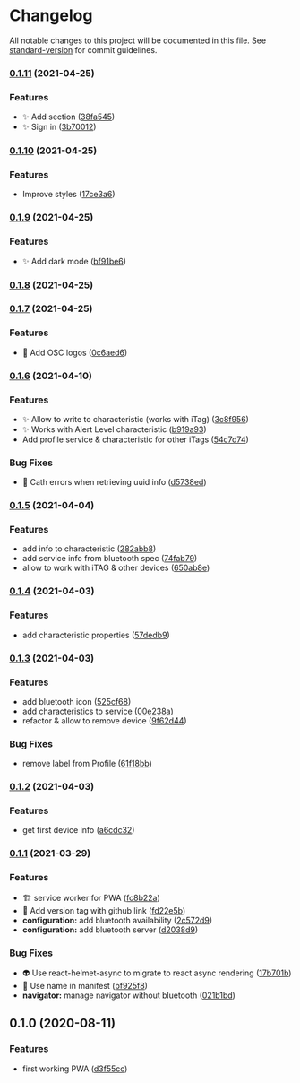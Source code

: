 # Changelog

All notable changes to this project will be documented in this file. See [standard-version](https://github.com/conventional-changelog/standard-version) for commit guidelines.

### [0.1.11](https://github.com/teanocrata/bluehoofs/compare/v0.1.10...v0.1.11) (2021-04-25)


### Features

* :sparkles: Add section ([38fa545](https://github.com/teanocrata/bluehoofs/commit/38fa545d8359e85848a5a8fe0be8f2af2cf61cbf))
* :sparkles: Sign in ([3b70012](https://github.com/teanocrata/bluehoofs/commit/3b700127c8974731339a43fe2bc2b26eaff5ad28))

### [0.1.10](https://github.com/teanocrata/bluehoofs/compare/v0.1.9...v0.1.10) (2021-04-25)


### Features

* Improve styles ([17ce3a6](https://github.com/teanocrata/bluehoofs/commit/17ce3a6e6ca1a0d1414576925bea257f9cbcb75e))

### [0.1.9](https://github.com/teanocrata/bluehoofs/compare/v0.1.8...v0.1.9) (2021-04-25)


### Features

* :sparkles: Add dark mode ([bf91be6](https://github.com/teanocrata/bluehoofs/commit/bf91be666a60c8e2b824d7197a376791cf3951a8))

### [0.1.8](https://github.com/teanocrata/bluehoofs/compare/v0.1.7...v0.1.8) (2021-04-25)

### [0.1.7](https://github.com/teanocrata/bluehoofs/compare/v0.1.6...v0.1.7) (2021-04-25)


### Features

* :dizzy: Add OSC logos ([0c6aed6](https://github.com/teanocrata/bluehoofs/commit/0c6aed61fb453485099a399e744eca754fd84502))

### [0.1.6](https://github.com/teanocrata/bluehoofs/compare/v0.1.5...v0.1.6) (2021-04-10)


### Features

* :sparkles: Allow to write to characteristic (works with iTag) ([3c8f956](https://github.com/teanocrata/bluehoofs/commit/3c8f956ea559b6fbbf5bba5b901e303397cd8bce))
* :sparkles: Works with Alert Level characteristic ([b919a93](https://github.com/teanocrata/bluehoofs/commit/b919a933e267024c76991fdaf2972751e7c178d8))
* Add profile service & characteristic for other iTags ([54c7d74](https://github.com/teanocrata/bluehoofs/commit/54c7d74c34e24b961f798e45188a697355cfa20c))


### Bug Fixes

* :goal_net: Cath errors when retrieving uuid info ([d5738ed](https://github.com/teanocrata/bluehoofs/commit/d5738edcaa5286db5cc7408103edb0858d17edc7))

### [0.1.5](https://github.com/teanocrata/bluehoofs/compare/v0.1.4...v0.1.5) (2021-04-04)


### Features

* add info to characteristic ([282abb8](https://github.com/teanocrata/bluehoofs/commit/282abb80b9a1dab18a20816dcad47a07aeb41fe3))
* add service info from bluetooth spec ([74fab79](https://github.com/teanocrata/bluehoofs/commit/74fab79fb9d0557cd9793770ba76638ae6965945))
* allow to work with iTAG & other devices ([650ab8e](https://github.com/teanocrata/bluehoofs/commit/650ab8eb02c8bbc806fa65c6030b5b8d04282ace))

### [0.1.4](https://github.com/teanocrata/bluehoofs/compare/v0.1.3...v0.1.4) (2021-04-03)


### Features

* add characteristic properties ([57dedb9](https://github.com/teanocrata/bluehoofs/commit/57dedb9877b95bf0680626c8bdd87334ea4abd3a))

### [0.1.3](https://github.com/teanocrata/bluehoofs/compare/v0.1.2...v0.1.3) (2021-04-03)


### Features

* add bluetooth icon ([525cf68](https://github.com/teanocrata/bluehoofs/commit/525cf68e40f466f4c2db5aafafb1065cf72edd88))
* add characteristics to service ([00e238a](https://github.com/teanocrata/bluehoofs/commit/00e238aea0577c4a9379eb6100a890a1f2cacdee))
* refactor & allow to remove device ([9f62d44](https://github.com/teanocrata/bluehoofs/commit/9f62d447cb263b9454fc4961f7d3a3f934c7c28d))


### Bug Fixes

* remove label from Profile ([61f18bb](https://github.com/teanocrata/bluehoofs/commit/61f18bb73188faafc778e6276577087e578ef733))

### [0.1.2](https://github.com/teanocrata/bluehoofs/compare/v0.1.1...v0.1.2) (2021-04-03)


### Features

* get first device info ([a6cdc32](https://github.com/teanocrata/bluehoofs/commit/a6cdc32b372b179852d7c7725fdc7555d930869e))

### [0.1.1](https://github.com/teanocrata/bluehoofs/compare/v0.1.0...v0.1.1) (2021-03-29)


### Features

* :building_construction: service worker for PWA ([fc8b22a](https://github.com/teanocrata/bluehoofs/commit/fc8b22a38844d73492704f59d0904885d21621bf))
* :speech_balloon: Add version tag with github link ([fd22e5b](https://github.com/teanocrata/bluehoofs/commit/fd22e5b649d862d637e3b1bfbe8e041f3b02cfec))
* **configuration:** add bluetooth availability ([2c572d9](https://github.com/teanocrata/bluehoofs/commit/2c572d9f255b4a2cb384c910f90337a017a61d1b))
* **configuration:** add bluetooth server ([d2038d9](https://github.com/teanocrata/bluehoofs/commit/d2038d99bdf2e6c15eec4d7468c0e334850f9041))


### Bug Fixes

* :alien: Use react-helmet-async to migrate to react async rendering ([17b701b](https://github.com/teanocrata/bluehoofs/commit/17b701b43ac66a318b8c01359813d5b12201f306))
* :speech_balloon: Use name in manifest ([bf925f8](https://github.com/teanocrata/bluehoofs/commit/bf925f8e35c1852906590c1296eff2c45da5147e))
* **navigator:** manage navigator without bluetooth ([021b1bd](https://github.com/teanocrata/bluehoofs/commit/021b1bd58e2f076fa5fd94bdf2ec7240e23ba9fb))

## 0.1.0 (2020-08-11)

### Features

- first working PWA ([d3f55cc](https://github.com/teanocrata/bluehoofs/commit/d3f55cc083fe976ec519d5df6a4222f2972c6133))
